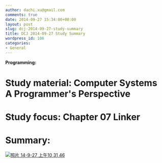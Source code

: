 ```yaml
---
author: dachi.xu@gmail.com
comments: true
date: 2014-09-27 15:34:00+00:00
layout: post
slug: dcj-2014-09-27-study-summary
title: DCJ 2014-09-27 Study Summary
wordpress_id: 106
categories:
- General
---
```


**Programming:**

# Study material: Computer Systems A Programmer's Perspective

# Study focus: Chapter 07 Linker

# Summary:

[![照片 14-9-27 上午10 31 46](http://dachicj.com/wp-content/uploads/2014/09/照片-14-9-27-上午10-31-46-300x225.png)](http://dachicj.com/wp-content/uploads/2014/09/照片-14-9-27-上午10-31-46.png)
